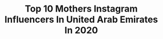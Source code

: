 ---
title: Top 10 Mothers Instagram Influencers In United Arab Emirates In 2020
description: >-
  Find top mothers Instagram influencers in United Arab Emirates in 2020. Most popular hashtags: #tiktok #stayhome #parenting #blessings.
platform: Instagram
profiles:
  - username: "karadacosta"
    fullname: >-
      Kara Da Costa
    location: "United Arab Emirates"
    followers: 19590
    engagement: 2024
    commentsToLikes: 0.025999
    id: ck9hcelrul0nh0j78743kdlu6
    verified: false
    hashtags: "#girlygirls, #layeredpendants, #staysafe, #melaninpoppin"
  - username: "shahad_alkhattab"
    fullname: >-
      شهد الخطاب 🇮🇶
    location: "United Arab Emirates"
    followers: 659842
    engagement: 382
    commentsToLikes: 0.018390
    id: ck0vy8upe2skf0i19sgff0300
    verified: false
    hashtags: "#dontrushchallenge"
  - username: "rawan"
    fullname: >-
      Rawan Bin Hussain
    location: "United Arab Emirates"
    followers: 4575889
    engagement: 207
    commentsToLikes: 0.017690
    id: ck0ublnlvethp0i19owy83mzu
    verified: true
    hashtags: "#lab, #rawan"
  - username: "eyes_and_spice"
    fullname: >-
      syeda
    location: "United Arab Emirates"
    followers: 2478
    engagement: 1439
    commentsToLikes: 0.515398
    id: ckaotqibax1kw0i78wcmp6kex
    verified: false
    hashtags: "#islamicposts, #sabr, #quarantine, #acne"
  - username: "faiyzasayyed"
    fullname: >-
      Faiyza
    location: "United Arab Emirates"
    followers: 10669
    engagement: 597
    commentsToLikes: 0.188749
    id: ck15rek5h7jjn0i19dhxs6evs
    verified: false
    hashtags: "#herbalexpert, #desi, #2020, #playdate"
  - username: "noorodeh7"
    fullname: >-
      Noor Odeh -نور عوده
    location: "United Arab Emirates"
    followers: 319489
    engagement: 82
    commentsToLikes: 0.045687
    id: ck5c2dyt5x2hu0i11y5y5fssa
    verified: false
    hashtags: "#greenseries, #staysafe, #johnsonsbabyarabia, #choosegentle"
  - username: "diana_alkadri"
    fullname: >-
      Diana Alkadri | ديانا القادري
    location: "United Arab Emirates"
    followers: 64217
    engagement: 733
    commentsToLikes: 0.018174
    id: ck8t2ph8a09ro0j78g5tggf49
    verified: false
    hashtags: "#dance, #mommytobe, #outfitoftheday, #tiktokers"
  - username: "naturallynida"
    fullname: >-
      Nida Siddiq
    location: "United Arab Emirates"
    followers: 11651
    engagement: 676
    commentsToLikes: 0.322892
    id: ck9wp4g0o7rgq0j78rpdt3e52
    verified: false
    hashtags: "#pakistaniboys, #bossybaby, #toddlerfashion, #toddlertantrum"
  - username: "sanae.ak"
    fullname: >-
      Sanae 🇲🇦
    location: "United Arab Emirates"
    followers: 5170
    engagement: 1941
    commentsToLikes: 0.058942
    id: ck6tso2if5unv0j71z0r07exv
    verified: false
    hashtags: "#pregnancy, #mumlife, #community, #selfie"
  - username: "bucketofgirliness_"
    fullname: >-
      Wàjiha ♡
    location: "United Arab Emirates"
    followers: 11308
    engagement: 914
    commentsToLikes: 0.652398
    id: ck9wgenf6t3410j78w3vgazbr
    verified: false
    hashtags: "#coronavirus, #photography, #mental, #liveandletlive"
---